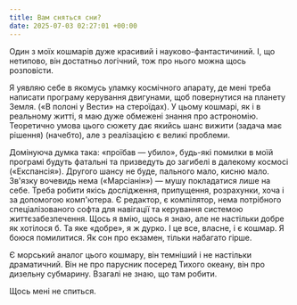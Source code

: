 ```yaml
---
title: Вам сняться сни?
date: 2025-07-03 02:27:01 +00:00
---
```


Один з моїх кошмарів дуже красивий і науково-фантастичиний. І, що нетипово, він достатньо логічний, тож про нього можна щось розповісти.

Я уявляю себе в якомусь уламку космічного апарату, де мені треба написати програму керування двигунами, щоб повернутися на планету Земля. («В полоні у Вести» на стероїдах). У цьому кошмарі, як і в реальному житті, я маю дуже обмежені знання про астрономію. Теоретично умова цього сюжету дає якийсь шанс вижити (задача має рішення) (начебто), але з реалізацією є великі проблеми.

Домінуюча думка така: «проїбав — убило», будь-які помилки в моїй програмі будуть фатальні та призведуть до загибелі в далекому космосі («Експансія»). Другого шансу не буде, пального мало, кисню мало. Зв'язку вочевидь нема («Марсіанін») — мушу покладатися лише на себе. Треба робити якісь дослідження, припущення, розрахунки, хоча і за допомогою комп'ютера. Є редактор, є компілятор, нема потрібного спеціалізованого софта для навігації та керування системою життєзабезпечення. Щось я вмію, щось я знаю, але не настільки добре як хотілося б. Та яке «добре», я ж дурко. І це все, власне, і є кошмар. Я боюся помилитися. Як сон про екзамен, тільки набагато гірше.

Є морський аналог цього кошмару, він темніший і не настільки драматичний. Він не про парусник посеред Тихого океану, він про дизельну субмарину. Взагалі не знаю, що там робити.

Щось мені не спиться.
